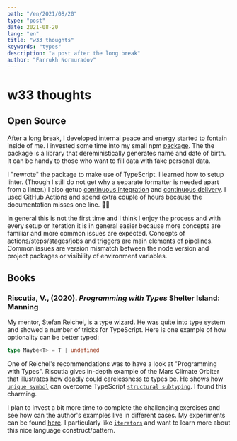 ```yaml
---
path: "/en/2021/08/20"
type: "post"
date: 2021-08-20
lang: "en"
title: "w33 thoughts"
keywords: "types"
description: "a post after the long break"
author: "Farrukh Normuradov"
---
```


# w33 thoughts

## Open Source

After a long break, I developed internal peace and energy started to fontain inside of me. I invested some time into my small npm [package](https://www.npmjs.com/package/gdpr-person-generator). The the package is a library that dereministically generates name and date of birth. It can be handy to those who want to fill data with fake personal data.

I "rewrote" the package to make use of TypeScript. I learned how to setup linter. (Though I still do not get why a separate formatter is needed apart from a linter.) I also getup [continuous integration](https://raw.githubusercontent.com/pharrukh/gdpr-person-generator/master/.github/workflows/base-pipeline.yml) and [continuous delivery](https://github.com/pharrukh/gdpr-person-generator/blob/master/.github/workflows/release-pipeline.yml). I used GitHub Actions and spend extra couple of hours because the documentation misses one line. 🤷‍♀️

In general this is not the first time and I think I enjoy the process and with every setup or iteration it is in general easier because more concepts are familiar and more common issues are expected. Concepts of actions/steps/stages/jobs and triggers are main elements of pipelines. Common issues are version mismatch between the node version and project packages or visibility of environment variables.

## Books

### Riscutia, V., (2020). _Programming with Types_ Shelter Island: Manning

My mentor, Stefan Reichel, is a type wizard. He was quite into type system and showed a number of tricks for TypeScript. Here is one example of how optionality can be better typed:

```typescript
type Maybe<T> = T | undefined
```

One of Reichel's recommendations was to have a look at "Programming with Types". Riscutia gives in-depth example of the Mars Climate Orbiter that illustrates how deadly could carelessness to types be. He shows how [`unique symbol`](https://stackoverflow.com/a/49452127/3407539) can overcome TypeScript [`structural subtyping`](https://en.wikipedia.org/wiki/Structural_type_system). I found this charming.

I plan to invest a bit more time to complete the challenging exercises and see how can the author's examples live in different cases. My experiments can be found [here](https://github.com/pharrukh/programming-with-types). I particularly like [`iterators`](https://en.wikipedia.org/wiki/Iterator_pattern) and want to learn more about this nice language construct/pattern.
